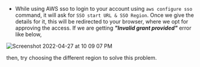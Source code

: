 * While using AWS sso to login to your account using `aws configure sso` command, it will ask for `SSO start URL & SSO Region`. Once we give the details for it, this will be redirected to your browser, where we opt for approving the access. If we are getting _**"Invalid grant provided"**_ error like below, 

![Screenshot 2022-04-27 at 10 09 07 PM](https://user-images.githubusercontent.com/4799905/165573125-c1a46fb0-2772-4053-bebf-74bfff5e91fe.png)

then, try choosing the different region to solve this problem. 
